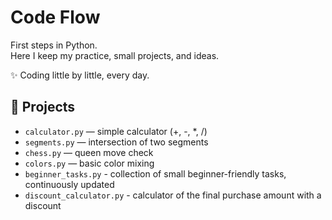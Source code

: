 # Code Flow

First steps in Python.  
Here I keep my practice, small projects, and ideas.  

✨ Coding little by little, every day.

## 📂 Projects

- `calculator.py` — simple calculator (+, -, *, /)
- `segments.py` — intersection of two segments
- `chess.py` — queen move check
- `colors.py` — basic color mixing
- `beginner_tasks.py` - collection of small beginner-friendly tasks, continuously updated
- `discount_calculator.py` - calculator of the final purchase amount with a discount
